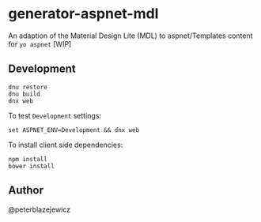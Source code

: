 # generator-aspnet-mdl
An adaption of the Material Design Lite (MDL) to aspnet/Templates content for `yo aspnet` [WIP]

## Development

```
dnu restore
dnu build
dnx web
```
To test `Development` settings:
```
set ASPNET_ENV=Development && dnx web
```

To install client side dependencies:
```
npm install
bower install
```

## Author

@peterblazejewicz

